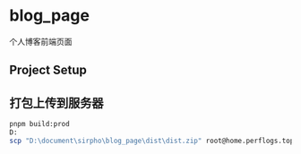 # blog_page
个人博客前端页面
## Project Setup

## 打包上传到服务器
```bash
pnpm build:prod
D:
scp "D:\document\sirpho\blog_page\dist\dist.zip" root@home.perflogs.top:/var/www/html/blog
```
